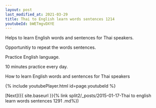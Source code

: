 ```yaml
---
layout: post
last_modified_at: 2021-03-29
title: Thai to English learn words sentences 1214 
youtubeId: bWETmgvDXYE
---
```

 
 
Helps to learn English words and sentences for Thai speakers.

Opportunitiy to repeat the words sentences. 

Practice English language. 
 
10 minutes practice every day. 
 
How to learn English words and sentences for Thai speakers 
 
{% include youtubePlayer.html id=page.youtubeId %}
 
 
[Next]({{ site.baseurl }}{% link  split2/_posts/2015-01-17-Thai to english learn words sentences 1291 .md%})
 
